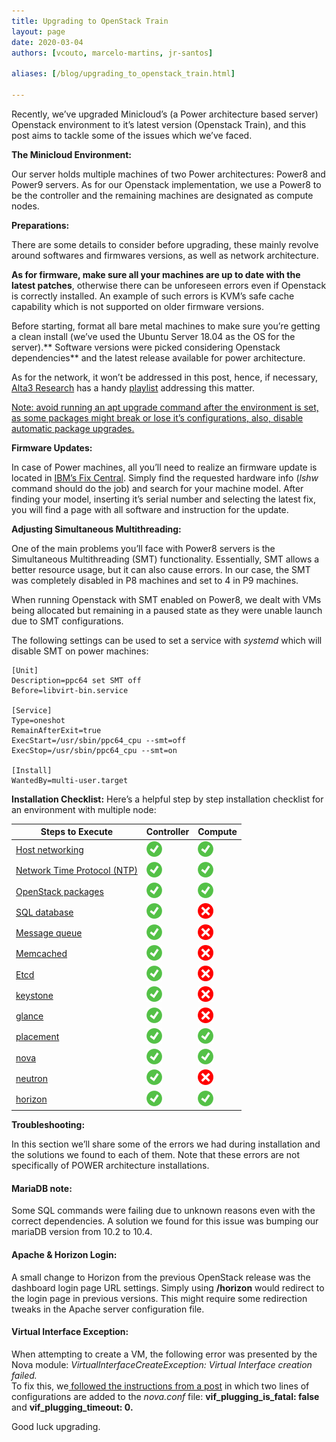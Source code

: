 ```yaml
---
title: Upgrading to OpenStack Train
layout: page
date: 2020-03-04
authors: [vcouto, marcelo-martins, jr-santos]

aliases: [/blog/upgrading_to_openstack_train.html]

---
```


Recently, we’ve upgraded Minicloud’s (a Power architecture based server) Openstack environment to it’s latest version (Openstack Train), and this post aims to tackle some of the issues which we’ve faced.

**The Minicloud Environment:**

Our server holds multiple machines of two Power architectures: Power8 and Power9 servers. As for our Openstack implementation, we use a Power8 to be the controller and the remaining machines are designated as compute nodes.

**Preparations:**

There are some details to consider before upgrading, these mainly revolve around softwares and firmwares versions, as well as network architecture.

**As for firmware, make sure all your machines are up to date with the latest patches**, otherwise there can be unforeseen errors even if Openstack is correctly installed. An example of such errors is KVM’s safe cache capability which is not supported on older firmware versions.

Before starting, format all bare metal machines to make sure you’re getting a clean install (we’ve used the Ubuntu Server 18.04 as the OS for the server).** Software versions were picked considering Openstack dependencies** and the latest release available for power architecture.

As for the network, it won’t be addressed in this post, hence, if necessary, [Alta3 Research](https://alta3.com/) has a handy [playlist](https://www.youtube.com/watch?v=8FYgmM3tUCM) addressing this matter.

<span style="text-decoration:underline;">Note: avoid running an apt upgrade command after the environment is set, as some packages might break or lose it’s configurations, also, disable automatic package upgrades.</span>

**Firmware Updates:**

In case of Power machines, all you’ll need to realize an firmware update is located in [IBM’s Fix Central](https://www.ibm.com/support/fixcentral/). Simply find the requested hardware info (_lshw_ command should do the job) and search for your machine model. After finding your model, inserting it’s serial number and selecting the latest fix, you will find a page with all software and instruction for the update.

**Adjusting Simultaneous Multithreading:**

One of the main problems you’ll face with Power8 servers is the Simultaneous Multithreading (SMT) functionality. Essentially, SMT allows a better resource usage, but it can also cause errors. In our case, the SMT was completely disabled in P8 machines and set to 4 in P9 machines.

When running Openstack with SMT enabled on Power8, we dealt with VMs being allocated but remaining in a paused state as they were unable launch due to SMT configurations.

The following settings can be used to set a service with _systemd_ which will disable SMT on power machines:

    [Unit]
    Description=ppc64 set SMT off
    Before=libvirt-bin.service

    [Service]
    Type=oneshot
    RemainAfterExit=true
    ExecStart=/usr/sbin/ppc64_cpu --smt=off
    ExecStop=/usr/sbin/ppc64_cpu --smt=on

    [Install]
    WantedBy=multi-user.target


**Installation Checklist:** Here’s a helpful step by step installation checklist for an environment with multiple node:

|Steps to Execute|Controller|Compute|
|---|---|---|
|[Host networking](https://docs.openstack.org/install-guide/environment-networking.html)|![](check.png)|![](check.png)|
|[Network Time Protocol (NTP)](https://docs.openstack.org/install-guide/environment-ntp.html)|![](check.png)|![](check.png)|
|[OpenStack packages](https://docs.openstack.org/install-guide/environment-packages.html)|![](check.png)|![](check.png)|
|[SQL database](https://docs.openstack.org/install-guide/environment-sql-database.html)|![](check.png)|![](cross.png)|
|[Message queue](https://docs.openstack.org/install-guide/environment-messaging.html)|![](check.png)|![](cross.png)|
|[Memcached](https://docs.openstack.org/install-guide/environment-memcached.html)|![](check.png)|![](cross.png)|
|[Etcd](https://docs.openstack.org/install-guide/environment-etcd.html)|![](check.png)|![](cross.png)|
|[keystone](https://docs.openstack.org/keystone/train/install/)|![](check.png)|![](cross.png)|
|[glance](https://docs.openstack.org/glance/train/install/)|![](check.png)|![](cross.png)|
|[placement](https://docs.openstack.org/placement/train/install/)|![](check.png)|![](check.png)|
|[nova](https://docs.openstack.org/nova/train/install/)|![](check.png)|![](check.png)|
|[neutron](https://docs.openstack.org/neutron/train/install/)|![](check.png)|![](cross.png)|
|[horizon](https://docs.openstack.org/horizon/train/install/)|![](check.png)|![](check.png)|

**Troubleshooting:**

In this section we’ll share some of the errors we had during installation and the solutions we found to each of them. Note that these errors are not specifically of POWER architecture installations.

#### MariaDB note:
Some SQL commands were failing due to unknown reasons even with the correct dependencies. A solution we found for this issue was bumping our mariaDB version from 10.2 to 10.4.

#### Apache & Horizon Login:
A small change to Horizon from the previous OpenStack release was the dashboard login page URL settings. Simply using **<IP address>/horizon** would redirect to the login page in previous versions. This might require some redirection tweaks in the Apache server configuration file. 

#### Virtual Interface Exception:
When attempting to create a VM, the following error was presented by the Nova module: *VirtualInterfaceCreateException: Virtual Interface creation failed.*\
To fix this, we[ followed the instructions from a post](https://ask.openstack.org/en/question/26938/virtualinterfacecreateexception-virtual-interface-creation-failed/) in which two lines of configurations are added to the _nova.conf_ file: **vif_plugging_is_fatal: false** and **vif_plugging_timeout: 0.**

Good luck upgrading.
<!-- Docs to Markdown version 1.0β18 -->
